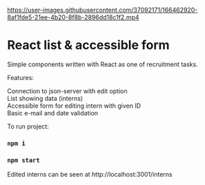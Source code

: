 https://user-images.githubusercontent.com/37092171/166462920-8af1fde5-21ee-4b20-8f8b-2896dd18c1f2.mp4

# React list & accessible form

Simple components written with React as one of recruitment tasks.

Features:

Connection to json-server with edit option\
List showing data (interns)\
Accessible form for editing intern with given ID\
Basic e-mail and date validation

To run project:

### `npm i`
### `npm start`

Edited interns can be seen at http://localhost:3001/interns
